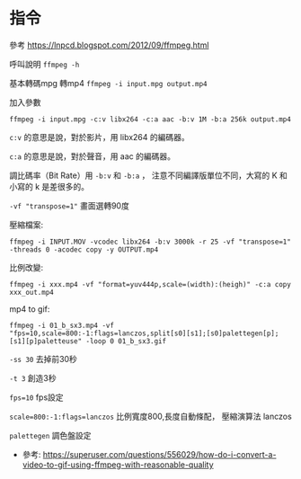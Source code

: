 # 指令

參考 https://lnpcd.blogspot.com/2012/09/ffmpeg.html


呼叫說明 `ffmpeg -h`

基本轉碼mpg 轉mp4 `ffmpeg -i input.mpg output.mp4`

加入參數

    ffmpeg -i input.mpg -c:v libx264 -c:a aac -b:v 1M -b:a 256k output.mp4
    
`c:v` 的意思是說，對於影片，用 libx264 的編碼器。

`c:a` 的意思是說，對於聲音，用 aac 的編碼器。

調比碼率（Bit Rate）用 `-b:v` 和 `-b:a` ，
注意不同編譯版單位不同，大寫的 K 和小寫的 k 是差很多的。


`-vf "transpose=1"`  畫面選轉90度

壓縮檔案:

`ffmpeg -i INPUT.MOV -vcodec libx264 -b:v 3000k -r 25 -vf "transpose=1" -threads 0 -acodec copy -y OUTPUT.mp4`

比例改變:

`ffmpeg -i xxx.mp4 -vf "format=yuv444p,scale=(width):(heigh)" -c:a copy xxx_out.mp4`

mp4 to gif: 

`ffmpeg -i 01_b_sx3.mp4 -vf "fps=10,scale=800:-1:flags=lanczos,split[s0][s1];[s0]palettegen[p];[s1][p]paletteuse" -loop 0 01_b_sx3.gif`



`-ss 30` 去掉前30秒

`-t 3` 創造3秒

`fps=10`  fps設定

`scale=800:-1:flags=lanczos` 比例寬度800,長度自動條配， 壓縮演算法 lanczos

`palettegen`  調色盤設定

- 參考: https://superuser.com/questions/556029/how-do-i-convert-a-video-to-gif-using-ffmpeg-with-reasonable-quality
